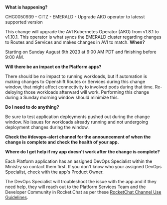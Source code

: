 
**What is happening?**

CHG0050939 - CITZ - EMERALD - Upgrade AKO operator to latesst supported version

This change will upgrade the AVI Kubernetes Operator (AKO) from v1.8.1 to v1.10.1. This operator is what syncs the EMERALD cluster regarding changes to Routes and Services and makes changes in AVI to match.
**When?**

Starting on Sunday August 6th 2023 at 6:00 AM PDT and finishing before 9:00 AM.

**Will there be an impact on the Platform apps?**

There should be no impact to running workloads, but if automation is making changes to Openshift Routes or Services during this change window, that might affect connectivity to involved pods during that time. Re-deloying those workloads afterward will work. Performing this change during a Sunday morning window should minimize this.

**Do I need to do anything?**

Be sure to test application deployments pushed out during the change window. No issues for workloads already running and not undergoing deployment changes during the window.

**Check the #devops-alert channel for the announcement of when the change is complete and check the health of your app.**

**Where do I get help if my app doesn't work after the change is complete?**

Each Platform application has an assigned DevOps Specialist within the Ministry so contact them first. If you don't know who your assigned DevOps Specialist, check with the app's Product Owner.

The DevOps Specialist will troubleshoot the issue with the app and if they need help, they will reach out to the Platform Services Team and the Developer Community in Rocket.Chat as per these [RocketChat Channel Use Guidelines](
https://developer.gov.bc.ca/Getting-human-support-for-issues-not-covered-by-devops-requests).
